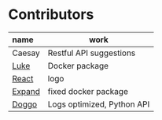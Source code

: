 # Contributors
| name                                        | work                       |
| :------------------------------------------ | -------------------------- |
| Caesay                                      | Restful API suggestions    |
| [Luke](https://github.com/LukeeeeBennett)   | Docker package             |
| [React](https://github.com/Reactified)      | logo                       |
| [Expand](https://github.com/Expand-sys)     | fixed docker package       |
| [Doggo](https://github.com/FearlessDoggo21) | Logs optimized, Python API |